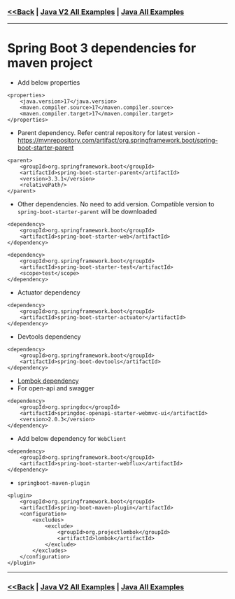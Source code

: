 ### [<<Back](../README.md) | [Java V2 All Examples](https://github.com/avinashbabudonthu/java/blob/master/java-v2/README.md) | [Java All Examples](https://github.com/avinashbabudonthu/java/blob/master/README.md)
------
# Spring Boot 3 dependencies for maven project
* Add below properties
```
<properties>
	<java.version>17</java.version>
	<maven.compiler.source>17</maven.compiler.source>
	<maven.compiler.target>17</maven.compiler.target>
</properties>
```
* Parent dependency. Refer central repository for latest version - https://mvnrepository.com/artifact/org.springframework.boot/spring-boot-starter-parent
```
<parent>
	<groupId>org.springframework.boot</groupId>
	<artifactId>spring-boot-starter-parent</artifactId>
	<version>3.3.1</version>
	<relativePath/>
</parent>
```
* Other dependencies. No need to add version. Compatible version to `spring-boot-starter-parent` will be downloaded
```
<dependency>
	<groupId>org.springframework.boot</groupId>
	<artifactId>spring-boot-starter-web</artifactId>
</dependency>
		
<dependency>
	<groupId>org.springframework.boot</groupId>
	<artifactId>spring-boot-starter-test</artifactId>
	<scope>test</scope>
</dependency>
```
* Actuator dependency
```
<dependency>
	<groupId>org.springframework.boot</groupId>
	<artifactId>spring-boot-starter-actuator</artifactId>
</dependency>
```
* Devtools dependency
```
<dependency>
	<groupId>org.springframework.boot</groupId>
	<artifactId>spring-boot-devtools</artifactId>
</dependency>
```
* [Lombok dependency](../../lombok/files/dependencies.md)
* For open-api and swagger
```
<dependency>
	<groupId>org.springdoc</groupId>
	<artifactId>springdoc-openapi-starter-webmvc-ui</artifactId>
	<version>2.0.3</version>
</dependency>
```
* Add below dependency for `WebClient`
```
<dependency>
	<groupId>org.springframework.boot</groupId>
	<artifactId>spring-boot-starter-webflux</artifactId>
</dependency>
```
* `springboot-maven-plugin`
```
<plugin>
	<groupId>org.springframework.boot</groupId>
	<artifactId>spring-boot-maven-plugin</artifactId>
	<configuration>
		<excludes>
			<exclude>
				<groupId>org.projectlombok</groupId>
				<artifactId>lombok</artifactId>
			</exclude>
		</excludes>
	</configuration>
</plugin>
```
------
### [<<Back](../README.md) | [Java V2 All Examples](https://github.com/avinashbabudonthu/java/blob/master/java-v2/README.md) | [Java All Examples](https://github.com/avinashbabudonthu/java/blob/master/README.md)